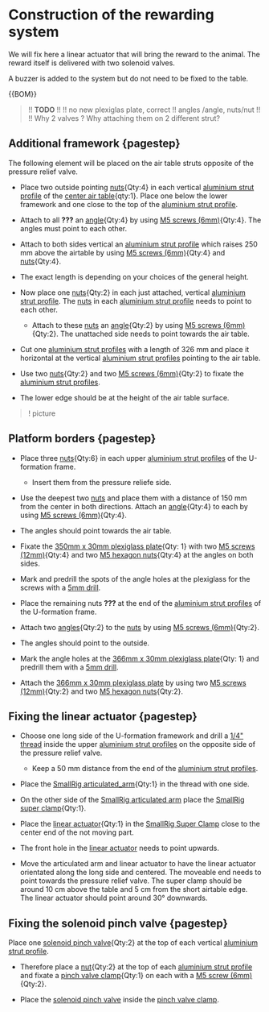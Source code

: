 # Construction of the rewarding system

We will fix here a linear actuator that will bring the reward to the animal. The reward itself is delivered with two solenoid valves.

A buzzer is added to the system but do not need to be fixed to the table.

{{BOM}}

>!! **TODO**
>!!
>!! no new plexiglas plate, correct
>!! angles /angle, nuts/nut
>!!
>!! Why 2 valves ? Why attaching them on 2 different strut?

## Additional framework {pagestep}

The following element will be placed on the air table struts opposite of the pressure relief valve.

- Place two outside pointing [nuts](connectors.yml#5mmNuts){Qty:4} in each vertical [aluminium strut profile](framework.yml#20x20Rod) of the [center air table](fromstep){qty:1}. Place one below the lower framework and one close to the top of the [aluminium strut profile](framework.yml#20x20Rod). 

- Attach to all **???** an [angle](connectors.yml#5mmNuts_angle){Qty:4} by using [M5 screws (6mm)](screws.yml#m5x6mm_screw){Qty:4}. The angles must point to each other.

- Attach to both sides vertical an [aluminium strut profile](framework.yml#20x20Rod) which raises 250 mm above the airtable by using [M5 screws (6mm)](screws.yml#m5x6mm_screw){Qty:4} and [nuts](connectors.yml#5mmNuts){Qty:4}. 

- The exact length is depending on your choices of the general height. 

- Now place one [nuts](connectors.yml#5mmNuts){Qty:2} in each just attached, vertical [aluminium strut profile](framework.yml#20x20Rod). The [nuts](connectors.yml#5mmNuts) in each [aluminium strut profile](framework.yml#20x20Rod) needs to point to each other. 

    - Attach to these [nuts](connectors.yml#5mmNuts) an [angle](connectors.yml#5mmNuts_angle){Qty:2} by using [M5 screws (6mm)](screws.yml#m5x6mm_screw){Qty:2}. The unattached side needs to point towards the air table. 

- Cut one [aluminium strut profiles](framework.yml#20x20Rod) with a length of 326 mm and place it horizontal at the vertical [aluminium strut profiles](framework.yml#20x20Rod) pointing to the air table.

 - Use two [nuts](connectors.yml#5mmNuts){Qty:2} and two [M5 screws (6mm)](screws.yml#m5x6mm_screw){Qty:2} to fixate the [aluminium strut profiles](framework.yml#20x20Rod).

- The lower edge  should be at the height of the  air table surface.


>! picture


## Platform borders {pagestep}

- Place three [nuts](connectors.yml#5mmNuts){Qty:6} in each upper [aluminium strut profiles](framework.yml#20x20Rod) of the U-formation frame. 
    - Insert them from the pressure reliefe side.

- Use the deepest two [nuts](connectors.yml#5mmNuts) and place them with a distance of 150 mm from the center in both directions. Attach an [angle](connectors.yml#5mmNuts_angle){Qty:4} to each by using [M5 screws (6mm)](screws.yml#m5x6mm_screw){Qty:4}. 

- The angles should point towards the air table.

- Fixate the [350mm x 30mm plexiglass plate](plexiglass.yml#350x30pg){Qty: 1} with two [M5 screws (12mm)](screws.yml#m5x12mm_screw){Qty:4} and two [M5 hexagon nuts](screws.yml#m5_hexagon_nuts){Qty:4} at the angles on both sides.
- Mark and predrill the spots of the angle holes at the plexiglass for the screws with a [5mm drill](tools.yml#5mmdrill).


- Place the remaining nuts **???** at the end of the [aluminium strut profiles](framework.yml#20x20Rod) of the U-formation frame.

- Attach two [angles](connectors.yml#5mmNuts_angle){Qty:2} to the [nuts](connectors.yml#5mmNuts) by using [M5 screws (6mm)](screws.yml#m5x6mm_screw){Qty:2}. 

- The angles should point to the outside.


- Mark the angle holes at the [366mm x 30mm plexiglass plate](plexiglass.yml#366x30pg){Qty: 1} and predrill them with a [5mm drill](tools.yml#5mmdrill).

- Attach the [366mm x 30mm plexiglass plate](plexiglass.yml#366x30pg) by using two [M5 screws (12mm)](screws.yml#m5x12mm_screw){Qty:2} and two [M5 hexagon nuts](screws.yml#m5_hexagon_nuts){Qty:2}.






## Fixing the linear actuator {pagestep}


- Choose one long side of the U-formation framework and drill a [1/4" thread](tools.yml#1_4_thread_drill) inside the upper [aluminium strut profiles](framework.yml#20x20Rod) on the opposite side of the pressure relief valve.
     - Keep a 50 mm distance from the end of the [aluminium strut profiles](framework.yml#20x20Rod).

- Place the [SmallRig articulated_arm](framework.yml#smallrig_articulated_arm){Qty:1} in the thread with one side. 
- On the other side of the [SmallRig articulated arm](framework.yml#smallrig_articulated_arm) place the [SmallRig super clamp](framework.yml#smallrig_super_clamp){Qty:1}. 

- Place the [linear actuator](electronic.yml#LinActuator50mm){Qty:1} in the [SmallRig Super Clamp](framework.yml#smallrig_super_clamp) close to the center end of the not moving part. 

- The front hole in the [linear actuator](electronic.yml#LinActuator50mm) needs to point upwards.


- Move the articulated arm and linear actuator to have the linear actuator orientated along the long side and centered. The moveable end needs to point towards the pressure relief valve. The super clamp should be around 10 cm above the table and 5 cm from the short airtable edge. The linear actuator should point around 30° downwards.



## Fixing the solenoid pinch valve {pagestep}

Place one [solenoid pinch valve](electronic.yml#pv){Qty:2} at the top of each vertical [aluminium strut profile](framework.yml#20x20Rod). 

- Therefore place a [nut](connectors.yml#5mmNuts){Qty:2} at the top of each [aluminium strut profile](framework.yml#20x20Rod) and fixate a  [pinch valve clamp](electronic.yml#pv_clamp){Qty:1} on each with a [M5 screw (6mm)](screws.yml#m5x6mm_screw){Qty:2}.

- Place the [solenoid pinch valve](electronic.yml#pv) inside the [pinch valve clamp](electronic.yml#pv_clamp).



